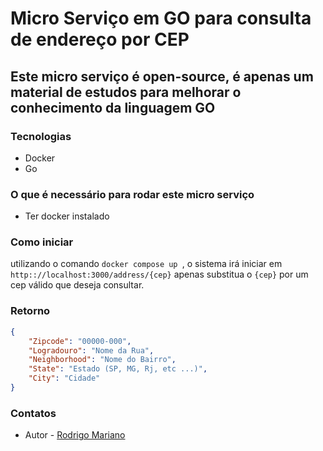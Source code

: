 # Micro Serviço em GO para consulta de endereço por CEP

## Este micro serviço é open-source, é apenas um material de estudos para melhorar o conhecimento da linguagem GO

### Tecnologias
- Docker
- Go

### O que é necessário para rodar este micro serviço

- Ter docker instalado

### Como iniciar

utilizando o comando `docker compose up `, o sistema irá iniciar em `http:://localhost:3000/address/{cep}` apenas substitua o `{cep}` por um cep válido que deseja consultar.

### Retorno

```json
{
    "Zipcode": "00000-000",
    "Logradouro": "Nome da Rua",
    "Neighborhood": "Nome do Bairro",
    "State": "Estado (SP, MG, Rj, etc ...)",
    "City": "Cidade"
}
```

### Contatos
* Autor - [Rodrigo Mariano](https://www.linkedin.com/in/rodrigo-mariano-05368819)